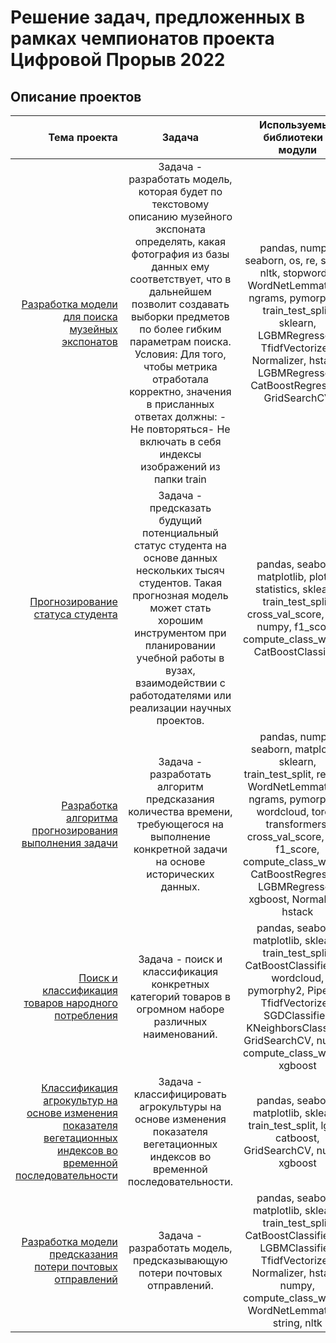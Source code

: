 # Решение задач, предложенных в рамках чемпионатов проекта Цифровой Прорыв 2022


## Описание проектов

| **Тема проекта** | **Задача** | **Используемые библиотеки и модули** | **Метрика** |
|----:|:----:|:----:|:----:|
| [Разработка модели для поиска музейных экспонатов](https://github.com/Asya02/championship_ai/tree/main/finding_museum_exhibits) | Задача - разработать модель, которая будет по текстовому описанию музейного экспоната определять, какая фотография из базы данных ему соответствует, что в дальнейшем позволит создавать выборки предметов по более гибким параметрам поиска. Условия: Для того, чтобы метрика отработала корректно, значения в присланных ответах должны: - Не повторяться- Не включать в себя индексы изображений из папки train| pandas, numpy, seaborn, os, re, string, nltk, stopwords, WordNetLemmatizer, ngrams, pymorphy2, train_test_split, sklearn, LGBMRegressor, TfidfVectorizer, Normalizer, hstack, LGBMRegressor, CatBoostRegressor, GridSearchCV | R2 |
| [Прогнозирование статуса студента](https://github.com/Asya02/championship_ai/tree/main/predicting_student_status) | Задача - предсказать будущий потенциальный статус студента на основе данных нескольких тысяч студентов. Такая прогнозная модель может стать хорошим инструментом при планировании учебной работы в вузах, взаимодействии с работодателями или реализации научных проектов. | pandas, seaborn, matplotlib, plotly, statistics, sklearn, train_test_split, cross_val_score, tree, numpy, f1_score, compute_class_weight, CatBoostClassifier | F1 |
| [Разработка алгоритма прогнозирования выполнения задачи](https://github.com/Asya02/championship_ai/tree/main/predicting_the_performance_of_the_task) | Задача - разработать алгоритм предсказания количества времени, требующегося на выполнение конкретной задачи на основе исторических данных. |pandas, numpy, seaborn, matplotlib, sklearn, train_test_split, re, nltk, WordNetLemmatizer, ngrams, pymorphy2, wordcloud, torch, transformers, cross_val_score, tree, f1_score, compute_class_weight, CatBoostRegressor, LGBMRegressor, xgboost, Normalizer, hstack | R2 |
| [Поиск и классификация товаров народного потребления](https://github.com/Asya02/championship_ai/tree/main/search_classification_of_consumer_goods) | Задача -  поиск и классификация конкретных категорий товаров в огромном наборе различных наименований. | pandas, seaborn, matplotlib, sklearn, train_test_split, CatBoostClassifier, re, wordcloud, pymorphy2, Pipeline, TfidfVectorizer, SGDClassifier, KNeighborsClassifier, GridSearchCV, numpy, compute_class_weight, xgboost | recall |
| [Классификация агрокультур на основе изменения показателя вегетационных индексов во временной последовательности](https://github.com/Asya02/championship_ai/tree/main/classification_crops_time_series) | Задача -  классифицировать агрокультуры на основе изменения показателя вегетационных индексов во временной последовательности. | pandas, seaborn, matplotlib, sklearn, train_test_split, lgbm, catboost, GridSearchCV, numpy, xgboost | recall |
| [Разработка модели предсказания потери почтовых отправлений](https://github.com/Asya02/championship_ai/tree/main/prediction_of_mail_loss) | Задача -  разработать модель, предсказывающую потери почтовых отправлений. | pandas, seaborn, matplotlib, sklearn, train_test_split, CatBoostClassifier, re, LGBMClassifier, TfidfVectorizer, Normalizer, hstack, numpy, compute_class_weight, WordNetLemmatizer, string, nltk | Result = 0.1 * Recall + 0.9 * AUC_ROC |
